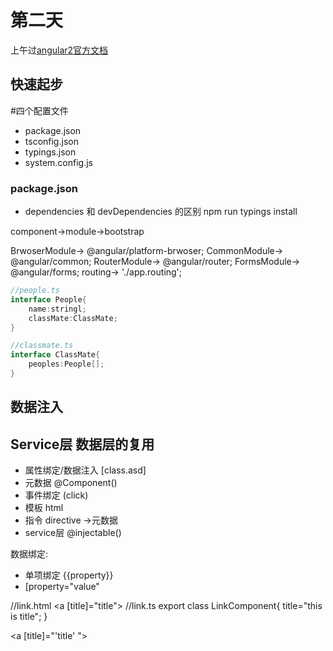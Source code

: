 # 第二天

上午过[angular2官方文档](https://angular.cn/)

## 快速起步

#四个配置文件
* package.json 
* tsconfig.json 
* typings.json 
* system.config.js

### package.json
* dependencies 和 devDependencies 的区别
npm run typings install


component->module->bootstrap


BrwoserModule-> @angular/platform-brwoser;
CommonModule-> @angular/common;
RouterModule-> @angular/router;
FormsModule-> @angular/forms;
routing-> './app.routing';

```java
//people.ts
interface People{
    name:stringl;
    classMate:ClassMate;
}

//classmate.ts
interface ClassMate{
    peoples:People[];
}
```
## 数据注入
## Service层 数据层的复用

* 属性绑定/数据注入 [class.asd]
* 元数据 @Component()
* 事件绑定 (click)
* 模板 html
* 指令 directive ->元数据
* service层 @injectable()


数据绑定:
* 单项绑定 {{property}}
* [property="value"

//link.html
<a [title]="title"></a>
//link.ts
export class LinkComponent{
    title="this is title";
}

<a [title]="'title' "></a>
